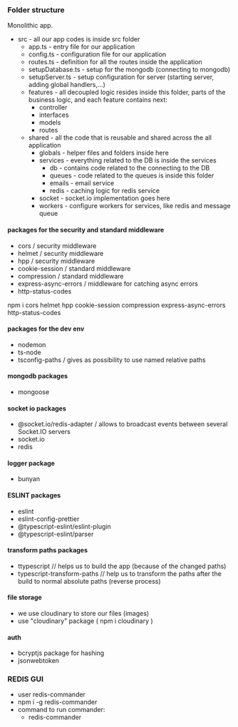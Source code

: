 ### Folder structure

Monolithic app.

- src - all our app codes is inside src folder
  - app.ts - entry file for our application
  - config.ts - configuration file for our application
  - routes.ts - definition for all the routes inside the application
  - setupDatabase.ts - setup for the mongodb (connecting to mongodb)
  - setupServer.ts - setup configuration for server (starting server, adding global handlers,...)
  - features - all decoupled logic resides inside this folder, parts of the business logic, and each feature contains next:
    - controller
    - interfaces
    - models
    - routes
  - shared - all the code that is reusable and shared across the all application
    - globals - helper files and folders inside here
    - services - everything related to the DB is inside the services
      - db - contains code related to the connecting to the DB
      - queues - code related to the queues is inside this folder
      - emails - email service
      - redis - caching logic for redis service
    - socket - socket.io implementation goes here
    - workers - configure workers for services, like redis and message queue

#### packages for the security and standard middleware

- cors / security middleware
- helmet / security middleware
- hpp / security middleware
- cookie-session / standard middleware
- compression / standard middleware
- express-async-errors / middleware for catching async errors
- http-status-codes

npm i cors helmet hpp cookie-session compression express-async-errors http-status-codes

#### packages for the dev env

- nodemon
- ts-node
- tsconfig-paths / gives as possibility to use named relative paths

#### mongodb packages

- mongoose

#### socket io packages

- @socket.io/redis-adapter / allows to broadcast events between several Socket.IO servers
- socket.io
- redis

#### logger package

- bunyan

#### ESLINT packages

- eslint
- eslint-config-prettier
- @typescript-eslint/eslint-plugin
- @typescript-eslint/parser

#### transform paths packages

- ttypescript // helps us to build the app (because of the changed paths)
- typescript-transform-paths // help us to transform the paths after the build to normal absolute paths (reverse process)

#### file storage

- we use cloudinary to store our files (images)
- use "cloudinary" package ( npm i cloudinary )

#### auth

- bcryptjs package for hashing
- jsonwebtoken

### REDIS GUI

- user redis-commander
- npm i -g redis-commander
- command to run commander:
  - redis-commander
